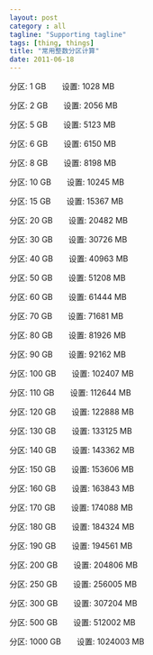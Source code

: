 ```yaml
---
layout: post
category : all
tagline: "Supporting tagline"
tags: [thing, things]
title: "常用整数分区计算"
date: 2011-06-18
---
```

分区: 1 GB　　设置: 1028 MB

分区: 2 GB　　设置: 2056 MB

分区: 5 GB　　设置: 5123 MB

分区: 6 GB　　设置: 6150 MB

分区: 8 GB　　设置: 8198 MB

分区: 10 GB　　设置: 10245 MB

分区: 15 GB　　设置: 15367 MB

分区: 20 GB　　设置: 20482 MB

分区: 30 GB　　设置: 30726 MB

分区: 40 GB　　设置: 40963 MB

分区: 50 GB　　设置: 51208 MB

分区: 60 GB　　设置: 61444 MB

分区: 70 GB　　设置: 71681 MB

分区: 80 GB　　设置: 81926 MB

分区: 90 GB　　设置: 92162 MB

分区: 100 GB　　设置: 102407 MB

分区: 110 GB　　设置: 112644 MB

分区: 120 GB　　设置: 122888 MB

分区: 130 GB　　设置: 133125 MB

分区: 140 GB　　设置: 143362 MB

分区: 150 GB　　设置: 153606 MB

分区: 160 GB　　设置: 163843 MB

分区: 170 GB　　设置: 174088 MB

分区: 180 GB　　设置: 184324 MB

分区: 190 GB　　设置: 194561 MB

分区: 200 GB　　设置: 204806 MB

分区: 250 GB　　设置: 256005 MB

分区: 300 GB　　设置: 307204 MB

分区: 500 GB　　设置: 512002 MB

分区: 1000 GB　　设置: 1024003 MB